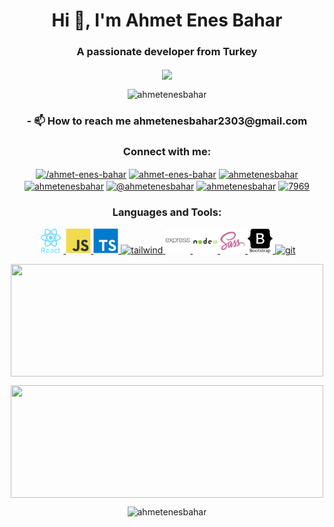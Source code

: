<h1 align="center">Hi 👋, I'm Ahmet Enes Bahar</h1>
<h3 align="center">A passionate developer from Turkey</h3>
<div  align="center"> <img align="center" src="https://wakatime.com/badge/user/65cc48af-b2e8-49bf-833e-bb7851fcd02d.svg"/>
<p> <img  align="center" src="https://komarev.com/ghpvc/?username=ahmetenesbahar&label=Profile%20views&color=0e75b6&style=flat" alt="ahmetenesbahar" /> </p>
</div>


<h3 align="center">- 📫 How to reach me ahmetenesbahar2303@gmail.com</h3>

<h3 align="center">Connect with me:</h3>
<p align="center">
<a align="center" href="https://www.linkedin.com/in/ahmet-enes-bahar" target="blank"><img align="center" src="https://raw.githubusercontent.com/rahuldkjain/github-profile-readme-generator/master/src/images/icons/Social/linked-in-alt.svg" alt="/ahmet-enes-bahar" height="30" width="40" /></a>
<a align="center" href="https://stackoverflow.com/users/19339253/ahmet-enes-bahar" target="blank"><img align="center" src="https://raw.githubusercontent.com/rahuldkjain/github-profile-readme-generator/master/src/images/icons/Social/stack-overflow.svg" alt="ahmet-enes-bahar" height="30" width="40" /></a>
<a href="https://www.leetcode.com/ahmetenesbahar" target="blank"><img align="center" src="https://raw.githubusercontent.com/rahuldkjain/github-profile-readme-generator/master/src/images/icons/Social/leet-code.svg" alt="ahmetenesbahar" height="30" width="40" /></a>
<a align="center" href="https://instagram.com/ahmetenesbahar" target="blank"><img align="center" src="https://raw.githubusercontent.com/rahuldkjain/github-profile-readme-generator/master/src/images/icons/Social/instagram.svg" alt="ahmetenesbahar" height="30" width="40" /></a>
<a align="center" href="https://medium.com/@ahmetenesbahar" target="blank"><img align="center" src="https://raw.githubusercontent.com/rahuldkjain/github-profile-readme-generator/master/src/images/icons/Social/medium.svg" alt="@ahmetenesbahar" height="30" width="40" /></a>
<a align="center" href="https://www.hackerrank.com/ahmetenesbahar" target="blank"><img align="center" src="https://raw.githubusercontent.com/rahuldkjain/github-profile-readme-generator/master/src/images/icons/Social/hackerrank.svg" alt="ahmetenesbahar" height="30" width="40" /></a>
<a align="center" href="https://discordapp.com/users/252878122171629568" target="blank"><img align="center" src="https://raw.githubusercontent.com/rahuldkjain/github-profile-readme-generator/master/src/images/icons/Social/discord.svg" alt="7969" height="30" width="40" /></a>
</p>

<h3 align="center">Languages and Tools:</h3>
<p align="center">
 <a href="https://reactjs.org/" target="_blank" rel="noreferrer"> <img src="https://raw.githubusercontent.com/devicons/devicon/master/icons/react/react-original-wordmark.svg" alt="react" width="40" height="40"/> </a>
 <a href="https://developer.mozilla.org/en-US/docs/Web/JavaScript" target="_blank" rel="noreferrer"> <img src="https://raw.githubusercontent.com/devicons/devicon/master/icons/javascript/javascript-original.svg" alt="javascript" width="40" height="40"/> </a><a href="https://www.typescriptlang.org/" target="_blank" rel="noreferrer"> <img src="https://raw.githubusercontent.com/devicons/devicon/master/icons/typescript/typescript-original.svg" alt="typescript" width="40" height="40"/> </a>  <a href="https://tailwindcss.com/" target="_blank" rel="noreferrer"> <img src="https://www.vectorlogo.zone/logos/tailwindcss/tailwindcss-icon.svg" alt="tailwind" width="40" height="40"/> </a> <a href="https://expressjs.com" target="_blank" rel="noreferrer"> <img src="https://raw.githubusercontent.com/devicons/devicon/master/icons/express/express-original-wordmark.svg" alt="express" width="40" height="40"/> </a> <a href="https://nodejs.org" target="_blank" rel="noreferrer"> <img src="https://raw.githubusercontent.com/devicons/devicon/master/icons/nodejs/nodejs-original-wordmark.svg" alt="nodejs" width="40" height="40"/> </a> <a href="https://sass-lang.com" target="_blank" rel="noreferrer"> <img src="https://raw.githubusercontent.com/devicons/devicon/master/icons/sass/sass-original.svg" alt="sass" width="40" height="40"/> </a><a align="center" href="https://getbootstrap.com" target="_blank" rel="noreferrer"> <img src="https://raw.githubusercontent.com/devicons/devicon/master/icons/bootstrap/bootstrap-plain-wordmark.svg" alt="bootstrap" width="40" height="40"/> </a> <a href="https://git-scm.com/" target="_blank" rel="noreferrer"> <img src="https://www.vectorlogo.zone/logos/git-scm/git-scm-icon.svg" alt="git" width="40" height="40"/> </a>  </p>

<a href="https://github.com/ahmetenesbahar">
<p align="center"> <img align="center" height="180em" width="500em" src="https://github-readme-stats-eight-theta.vercel.app/api/top-langs/?username=ahmetenesbahar&layout=compact&theme=algolia"/></p>
  <p align="center"> <img align="center" height="180em" width="500em" src="https://github-readme-stats-eight-theta.vercel.app/api?username=ahmetenesbahar&show_icons=true&theme=algolia&include_all_commits=true&count_private=true"/></p>
</a>

<p align="center"><img  src="https://github-readme-streak-stats.herokuapp.com/?user=ahmetenesbahar&theme=algolia" width="460em"  alt="ahmetenesbahar" /></p>
